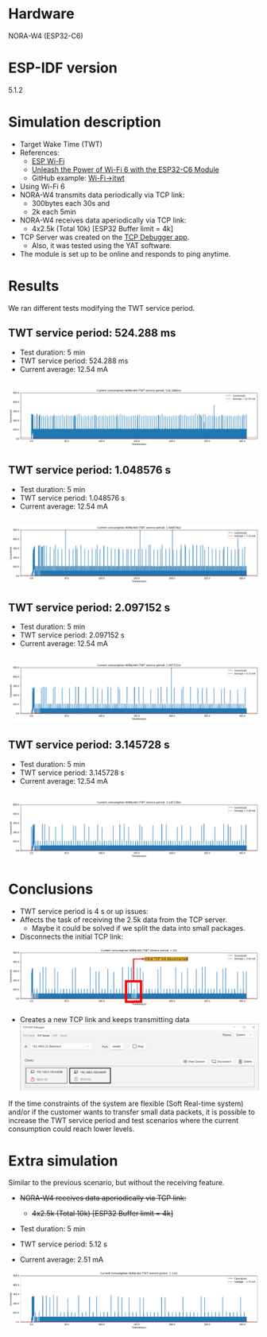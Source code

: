 # Hardware

NORA-W4 (ESP32-C6)

# ESP-IDF version

5.1.2

# Simulation description

- Target Wake Time (TWT)
- References:
    - [ESP Wi-Fi](https://docs.espressif.com/projects/esp-idf/en/latest/esp32/api-reference/network/esp_wifi.html)
    - [Unleash the Power of Wi-Fi 6 with the ESP32-C6 Module](https://www.ineltek.co.uk/post/unleash-the-power-of-wi-fi-6-with-the-esp32-c6-module)
    - GitHub example: [Wi-Fi->itwt](https://github.com/espressif/esp-idf/tree/v5.1.2/examples/wifi/itwt#readme)
- Using Wi-Fi 6
- NORA-W4 transmits data periodically via TCP link:
    - 300bytes each 30s and
    - 2k each 5min
- NORA-W4 receives data aperiodically via TCP link:
    - 4x2.5k (Total 10k) [ESP32 Buffer limit = 4k]
- TCP Server was created on the [TCP Debugger app](https://apps.microsoft.com/detail/9NWV1TCX232T?hl=en-us&gl=US).
    - Also, it was tested using the YAT software.
- The module is set up to be online and responds to ping anytime.

# Results

We ran different tests modifying the TWT service period.

## TWT service period: 524.288 ms

- Test duration: 5 min
- TWT service period: 524.288 ms
- Current average: 12.54 mA

![Current average - TWT service period: 524.288 ms](images/NORA_W4_twt_0.5ms.png)
---

## TWT service period: 1.048576 s

- Test duration: 5 min
- TWT service period: 1.048576 s
- Current average: 12.54 mA

![Current average - TWT service period: 1.048576 s](images/NORA_W4_twt_1s.png)
---

## TWT service period: 2.097152 s

- Test duration: 5 min
- TWT service period: 2.097152 s
- Current average: 12.54 mA

![Current average - TWT service period: 2.097152 s](images/NORA_W4_twt_2s.png)
---

## TWT service period: 3.145728 s

- Test duration: 5 min
- TWT service period: 3.145728 s
- Current average: 12.54 mA

![Current average - TWT service period: 3.145728 s](images/NORA_W4_twt_3s.png)
---

# Conclusions

- TWT service period is 4 s or up issues:
- Affects the task of receiving the 2.5k data from the TCP server.
    - Maybe it could be solved if we split the data into small packages.
- Disconnects the initial TCP link:

![TWT 4s issue](images/NORA_W4_twt_4s.png)

- Creates a new TCP link and keeps transmitting data
![TCP link reconnection](images/TCP_link_reconnection.png)

If the time constraints of the system are flexible (Soft Real-time system) and/or if the customer wants to transfer small data packets, it is possible to increase the TWT service period and test scenarios where the current consumption could reach lower levels.

# Extra simulation

Similar to the previous scenario, but without the receiving feature.
- <strike>NORA-W4 receives data aperiodically via TCP link:</strike><br>
    - <strike>4x2.5k (Total 10k) [ESP32 Buffer limit = 4k]</strike>

- Test duration: 5 min
- TWT service period: 5.12 s
- Current average: 2.51  mA

![TWT 4s issue](images/NORA_W4_twt_5s.png)